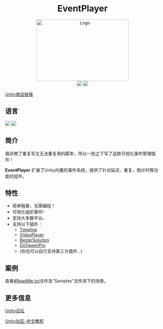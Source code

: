 <h1 align="center">EventPlayer</h1>

<p align="center">
    <a href="https://assetstore.unity.com/packages/tools/level-design/bezier-solution-113074"><img src="https://github.com/Threeyes/EventPlayer/wiki/images/Logo.png" alt="Logo" width="300px" height="200px" />
    <br />
	<a><img src="https://img.shields.io/badge/%20Unity-2028.4+%20-blue" /></a>
	<a href="https://github.com/Threeyes/AliveCursorSDK/blob/main/LICENSE"><img src="https://img.shields.io/badge/License-MIT-brightgreen.svg" /></a>
    <br />
</p>

[Unity商店链接](https://assetstore.unity.com/packages/tools/visual-scripting/event-player-116731)

## 语言
<p float="left">
  <a href="https://github.com/Threeyes/EventPlayer/blob/main/locale/README-zh-CN.md"><img src="https://raw.githubusercontent.com/hampusborgos/country-flags/main/png100px/cn.png"/></a>
    <a href="https://github.com/Threeyes/EventPlayer"><img src="https://raw.githubusercontent.com/hampusborgos/country-flags/main/png100px/us.png"/></a>
</p>

## 简介
我厌倦了重复写又无法重复用的脚本，所以一怒之下写了这款可视化事件管理插件！

**EventPlayer** 扩展了Unity内置的事件系统，提供了针对延迟、重复、倒计时等功能的组件。

## 特性
+ 简单粗暴，无需编程！
+ 可视化组织事件!
+ 支持大多数平台。
+ 支持以下插件：
    + [Timeline](https://docs.unity3d.com/Packages/com.unity.timeline@1.5/manual/index.html)
    + [VideoPlayer](https://docs.unity3d.com/Manual/class-VideoPlayer.html)
    + [BezierSolution](https://assetstore.unity.com/packages/tools/level-design/bezier-solution-113074)
    + [DoTweenPro](https://assetstore.unity.com/packages/tools/visual-scripting/dotween-pro-32416)
    + (你也可以自行支持第三方插件...)

## 案例
查看[#ReadMe.txt](https://github.com/Threeyes/EventPlayer/blob/main/Assets/Threeyes/Module/EventPlayer/%23ReadMe.txt)文件及"Samples"文件夹下的场景。

## 更多信息
[Unity论坛](https://forum.unity.com/threads/release-event-player-visual-play-and-organize-unityevent.536984/)

[Unity社区-中文教程](https://developer.unity.cn/projects/603086a7edbc2a00202c3878)
